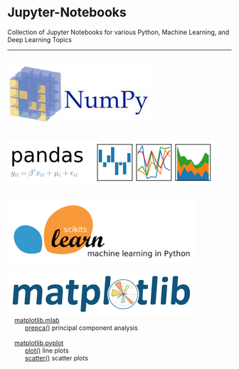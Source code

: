 # Jupyter-Notebooks  
Collection of Jupyter Notebooks for various Python, Machine Learning, and Deep Learning Topics  

-------------------------------------------------------------------------------------------
[![Image Alt Text](images/NumPy.png)](numpy)  
-------------------------------------------------------------------------------------------  
[![Image Alt Text](images/Pandas.png)](pandas)  
-------------------------------------------------------------------------------------------  
[![Image Alt Text](images/scikit-learn.png)](scikit-learn)  
-------------------------------------------------------------------------------------------  
[![Image Alt Text](images/Matplotlib.png)](matplotlib)  
&nbsp;&nbsp;&nbsp;&nbsp;[matplotlib.mlab](matplotlib/matplotlib101.ipynb)  
&nbsp;&nbsp;&nbsp;&nbsp;&nbsp;&nbsp;&nbsp;&nbsp;&nbsp;&nbsp;[prepca()](matplotlib/matplotlib101.ipynb) principal component analysis  
<br>
&nbsp;&nbsp;&nbsp;&nbsp;[matplotlib.pyplot](matplotlib/matplotlib101.ipynb)  
&nbsp;&nbsp;&nbsp;&nbsp;&nbsp;&nbsp;&nbsp;&nbsp;&nbsp;&nbsp;[plot()](matplotlib/matplotlib101.ipynb) line plots   
&nbsp;&nbsp;&nbsp;&nbsp;&nbsp;&nbsp;&nbsp;&nbsp;&nbsp;&nbsp;[scatter()](matplotlib/matplotlib101.ipynb) scatter plots  

